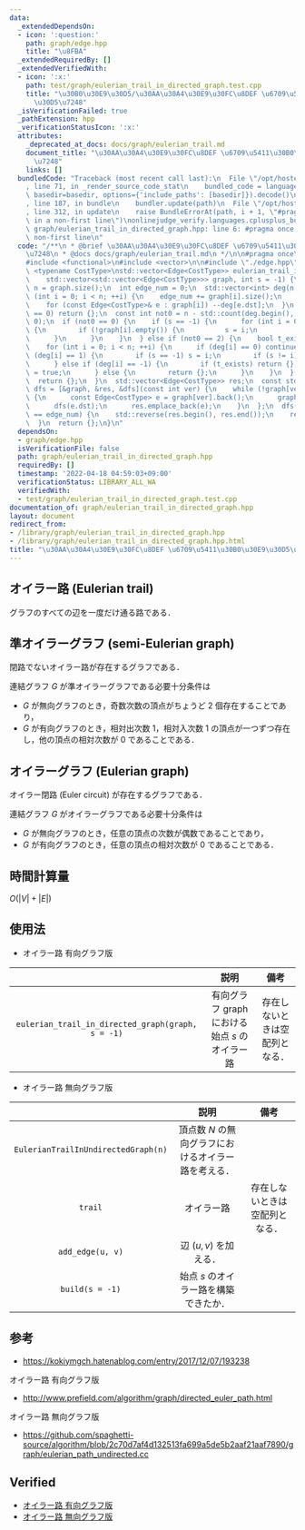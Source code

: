 ```yaml
---
data:
  _extendedDependsOn:
  - icon: ':question:'
    path: graph/edge.hpp
    title: "\u8FBA"
  _extendedRequiredBy: []
  _extendedVerifiedWith:
  - icon: ':x:'
    path: test/graph/eulerian_trail_in_directed_graph.test.cpp
    title: "\u30B0\u30E9\u30D5/\u30AA\u30A4\u30E9\u30FC\u8DEF \u6709\u5411\u30B0\u30E9\
      \u30D5\u7248"
  _isVerificationFailed: true
  _pathExtension: hpp
  _verificationStatusIcon: ':x:'
  attributes:
    _deprecated_at_docs: docs/graph/eulerian_trail.md
    document_title: "\u30AA\u30A4\u30E9\u30FC\u8DEF \u6709\u5411\u30B0\u30E9\u30D5\
      \u7248"
    links: []
  bundledCode: "Traceback (most recent call last):\n  File \"/opt/hostedtoolcache/Python/3.10.5/x64/lib/python3.10/site-packages/onlinejudge_verify/documentation/build.py\"\
    , line 71, in _render_source_code_stat\n    bundled_code = language.bundle(stat.path,\
    \ basedir=basedir, options={'include_paths': [basedir]}).decode()\n  File \"/opt/hostedtoolcache/Python/3.10.5/x64/lib/python3.10/site-packages/onlinejudge_verify/languages/cplusplus.py\"\
    , line 187, in bundle\n    bundler.update(path)\n  File \"/opt/hostedtoolcache/Python/3.10.5/x64/lib/python3.10/site-packages/onlinejudge_verify/languages/cplusplus_bundle.py\"\
    , line 312, in update\n    raise BundleErrorAt(path, i + 1, \"#pragma once found\
    \ in a non-first line\")\nonlinejudge_verify.languages.cplusplus_bundle.BundleErrorAt:\
    \ graph/eulerian_trail_in_directed_graph.hpp: line 6: #pragma once found in a\
    \ non-first line\n"
  code: "/**\n * @brief \u30AA\u30A4\u30E9\u30FC\u8DEF \u6709\u5411\u30B0\u30E9\u30D5\
    \u7248\n * @docs docs/graph/eulerian_trail.md\n */\n\n#pragma once\n#include <algorithm>\n\
    #include <functional>\n#include <vector>\n\n#include \"./edge.hpp\"\n\ntemplate\
    \ <typename CostType>\nstd::vector<Edge<CostType>> eulerian_trail_in_directed_graph(\n\
    \    std::vector<std::vector<Edge<CostType>>> graph, int s = -1) {\n  const int\
    \ n = graph.size();\n  int edge_num = 0;\n  std::vector<int> deg(n, 0);\n  for\
    \ (int i = 0; i < n; ++i) {\n    edge_num += graph[i].size();\n    deg[i] += graph[i].size();\n\
    \    for (const Edge<CostType>& e : graph[i]) --deg[e.dst];\n  }\n  if (edge_num\
    \ == 0) return {};\n  const int not0 = n - std::count(deg.begin(), deg.end(),\
    \ 0);\n  if (not0 == 0) {\n    if (s == -1) {\n      for (int i = 0; i < n; ++i)\
    \ {\n        if (!graph[i].empty()) {\n          s = i;\n          break;\n  \
    \      }\n      }\n    }\n  } else if (not0 == 2) {\n    bool t_exists = false;\n\
    \    for (int i = 0; i < n; ++i) {\n      if (deg[i] == 0) continue;\n      if\
    \ (deg[i] == 1) {\n        if (s == -1) s = i;\n        if (s != i) return {};\n\
    \      } else if (deg[i] == -1) {\n        if (t_exists) return {};\n        t_exists\
    \ = true;\n      } else {\n        return {};\n      }\n    }\n  } else {\n  \
    \  return {};\n  }\n  std::vector<Edge<CostType>> res;\n  const std::function<void(int)>\
    \ dfs = [&graph, &res, &dfs](const int ver) {\n    while (!graph[ver].empty())\
    \ {\n      const Edge<CostType> e = graph[ver].back();\n      graph[ver].pop_back();\n\
    \      dfs(e.dst);\n      res.emplace_back(e);\n    }\n  };\n  dfs(s);\n  if (res.size()\
    \ == edge_num) {\n    std::reverse(res.begin(), res.end());\n    return res;\n\
    \  }\n  return {};\n}\n"
  dependsOn:
  - graph/edge.hpp
  isVerificationFile: false
  path: graph/eulerian_trail_in_directed_graph.hpp
  requiredBy: []
  timestamp: '2022-04-18 04:59:03+09:00'
  verificationStatus: LIBRARY_ALL_WA
  verifiedWith:
  - test/graph/eulerian_trail_in_directed_graph.test.cpp
documentation_of: graph/eulerian_trail_in_directed_graph.hpp
layout: document
redirect_from:
- /library/graph/eulerian_trail_in_directed_graph.hpp
- /library/graph/eulerian_trail_in_directed_graph.hpp.html
title: "\u30AA\u30A4\u30E9\u30FC\u8DEF \u6709\u5411\u30B0\u30E9\u30D5\u7248"
---
```

## オイラー路 (Eulerian trail)

グラフのすべての辺を一度だけ通る路である．


## 準オイラーグラフ (semi-Eulerian graph)

閉路でないオイラー路が存在するグラフである．

連結グラフ $G$ が準オイラーグラフである必要十分条件は
- $G$ が無向グラフのとき，奇数次数の頂点がちょうど $2$ 個存在することであり，
- $G$ が有向グラフのとき，相対出次数 $1$，相対入次数 $1$ の頂点が一つずつ存在し，他の頂点の相対次数が $0$ であることである．


## オイラーグラフ (Eulerian graph)

オイラー閉路 (Euler circuit) が存在するグラフである．

連結グラフ $G$ がオイラーグラフである必要十分条件は
- $G$ が無向グラフのとき，任意の頂点の次数が偶数であることであり，
- $G$ が有向グラフのとき，任意の頂点の相対次数が $0$ であることである．


## 時間計算量

$O(\lvert V \rvert + \lvert E \rvert)$


## 使用法

- オイラー路 有向グラフ版

||説明|備考|
|:--:|:--:|:--:|
|`eulerian_trail_in_directed_graph(graph, s = -1)`|有向グラフ $\mathrm{graph}$ における始点 $s$ のオイラー路|存在しないときは空配列となる．|

- オイラー路 無向グラフ版

||説明|備考|
|:--:|:--:|:--:|
|`EulerianTrailInUndirectedGraph(n)`|頂点数 $N$ の無向グラフにおけるオイラー路を考える．||
|`trail`|オイラー路|存在しないときは空配列となる．|
|`add_edge(u, v)`|辺 $(u, v)$ を加える．||
|`build(s = -1)`|始点 $s$ のオイラー路を構築できたか．||


## 参考

- https://kokiymgch.hatenablog.com/entry/2017/12/07/193238

オイラー路 有向グラフ版
- http://www.prefield.com/algorithm/graph/directed_euler_path.html

オイラー路 無向グラフ版
- https://github.com/spaghetti-source/algorithm/blob/2c70d7af4d132513fa699a5de5b2aaf21aaf7890/graph/eulerian_path_undirected.cc


## Verified

- [オイラー路 有向グラフ版](https://onlinejudge.u-aizu.ac.jp/solutions/problem/0225/review/4082901/emthrm/C++14)
- [オイラー路 無向グラフ版](https://yukicoder.me/submissions/701541)
